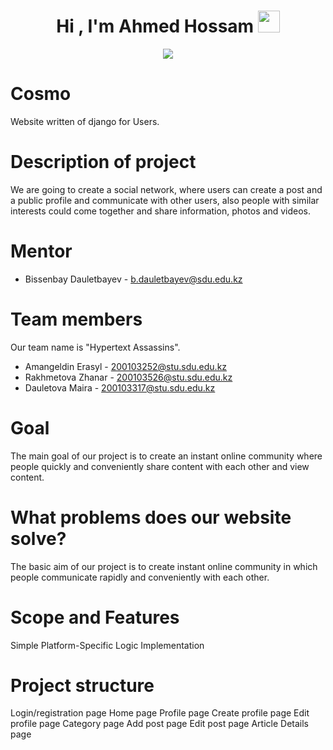 <h1 align="center">Hi , I'm Ahmed Hossam <img src="https://media.giphy.com/media/hvRJCLFzcasrR4ia7z/giphy.gif" width="35"></h1>
<p align="center">
  <a href="https://github.com/DenverCoder1/readme-typing-svg"><img src="https://readme-typing-svg.herokuapp.com?lines=Computer+Science+Student;Competitive+Programmer;ACPC+2021+Finalist;DS%20|%20Algorithms%20|%20OOP%20;Specialist%20on%20Codeforces;Division%202%20on%20Codechef%20(3%20Stars);6%20Kyu%20on%20Atcoder;Always%20learning%20new%20things&center=true&width=500&height=50"></a>
</p>

# Cosmo
Website written of django for Users.

# Description of project
We are going to create a social network, where users can create a post and a public profile and communicate with other users, also people with similar interests could come together and share information, photos and videos.

# Mentor
- Bissenbay Dauletbayev - b.dauletbayev@sdu.edu.kz

# Team members
Our team name is "Hypertext Assassins".

* Amangeldin Erasyl - 200103252@stu.sdu.edu.kz
* Rakhmetova Zhanar - 200103526@stu.sdu.edu.kz
* Dauletova Maira - 200103317@stu.sdu.edu.kz

# Goal
The main goal of our project is to create an instant online community where people quickly and conveniently share content with each other and view content.

# What problems does our website solve?
The basic aim of our project is to create instant online community in which people communicate rapidly and conveniently with each other.

# Scope and Features
Simple Platform-Specific Logic Implementation

# Project structure
Login/registration page
Home page
Profile page
Create profile page
Edit profile page
Category page
Add post page
Edit post page
Article Details page
